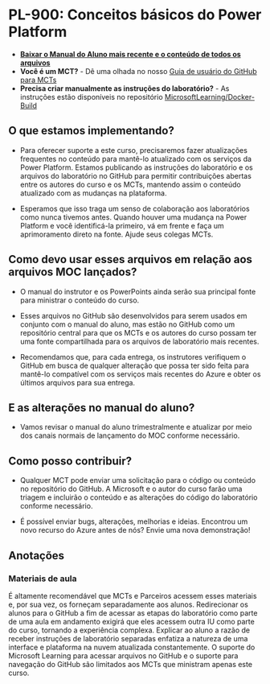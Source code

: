 # PL-900: Conceitos básicos do Power Platform

- **[Baixar o Manual do Aluno mais recente e o conteúdo de todos os arquivos](../../releases/latest)**
- **Você é um MCT?** - Dê uma olhada no nosso [Guia de usuário do GitHub para MCTs](https://microsoftlearning.github.io/MCT-User-Guide/)
- **Precisa criar manualmente as instruções do laboratório?** - As instruções estão disponíveis no repositório [MicrosoftLearning/Docker-Build](https://github.com/MicrosoftLearning/Docker-Build)

## O que estamos implementando?

- Para oferecer suporte a este curso, precisaremos fazer atualizações frequentes no conteúdo para mantê-lo atualizado com os serviços da Power Platform.  Estamos publicando as instruções do laboratório e os arquivos do laboratório no GitHub para permitir contribuições abertas entre os autores do curso e os MCTs, mantendo assim o conteúdo atualizado com as mudanças na plataforma.

- Esperamos que isso traga um senso de colaboração aos laboratórios como nunca tivemos antes. Quando houver uma mudança na Power Platform e você identificá-la primeiro, vá em frente e faça um aprimoramento direto na fonte.  Ajude seus colegas MCTs.

## Como devo usar esses arquivos em relação aos arquivos MOC lançados?

- O manual do instrutor e os PowerPoints ainda serão sua principal fonte para ministrar o conteúdo do curso.

- Esses arquivos no GitHub são desenvolvidos para serem usados em conjunto com o manual do aluno, mas estão no GitHub como um repositório central para que os MCTs e os autores do curso possam ter uma fonte compartilhada para os arquivos de laboratório mais recentes.

- Recomendamos que, para cada entrega, os instrutores verifiquem o GitHub em busca de qualquer alteração que possa ter sido feita para mantê-lo compatível com os serviços mais recentes do Azure e obter os últimos arquivos para sua entrega.

## E as alterações no manual do aluno?

- Vamos revisar o manual do aluno trimestralmente e atualizar por meio dos canais normais de lançamento do MOC conforme necessário.

## Como posso contribuir?

- Qualquer MCT pode enviar uma solicitação para o código ou conteúdo no repositório do GitHub. A Microsoft e o autor do curso farão uma triagem e incluirão o conteúdo e as alterações do código do laboratório conforme necessário.

- É possível enviar bugs, alterações, melhorias e ideias.  Encontrou um novo recurso do Azure antes de nós?  Envie uma nova demonstração!

## Anotações

### Materiais de aula

É altamente recomendável que MCTs e Parceiros acessem esses materiais e, por sua vez, os forneçam separadamente aos alunos.  Redirecionar os alunos para o GitHub a fim de acessar as etapas do laboratório como parte de uma aula em andamento exigirá que eles acessem outra IU como parte do curso, tornando a experiência complexa. Explicar ao aluno a razão de receber instruções de laboratório separadas enfatiza a natureza de uma interface e plataforma na nuvem atualizada constantemente. O suporte do Microsoft Learning para acessar arquivos no GitHub e o suporte para navegação do GitHub são limitados aos MCTs que ministram apenas este curso.
